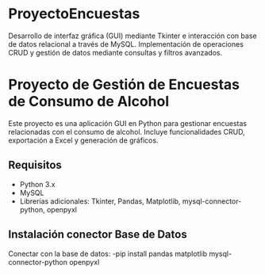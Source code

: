 # ProyectoEncuestas
Desarrollo de interfaz gráfica (GUI) mediante Tkinter e interacción con base de datos relacional a través de MySQL. Implementación de operaciones CRUD y gestión de datos mediante consultas y filtros avanzados.

# Proyecto de Gestión de Encuestas de Consumo de Alcohol

Este proyecto es una aplicación GUI en Python para gestionar encuestas relacionadas con el consumo de alcohol. Incluye funcionalidades CRUD, exportación a Excel y generación de gráficos.

## Requisitos
- Python 3.x
- MySQL
- Librerías adicionales: Tkinter, Pandas, Matplotlib, mysql-connector-python, openpyxl

## Instalación conector Base de Datos
Conectar con la base de datos:
   -pip install pandas matplotlib mysql-connector-python openpyxl
